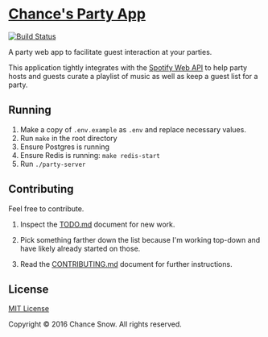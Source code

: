 # [Chance's Party App](http://chancesnow.me/party)

[![Build Status](https://travis-ci.org/chances/party-server.svg)](https://travis-ci.org/chances/party-server)

A party web app to facilitate guest interaction at your parties.

This application tightly integrates with the [Spotify Web API](https://developer.spotify.com/web-api/) to help party hosts and guests curate a playlist of music as well as keep a guest list for a party.

## Running

1. Make a copy of `.env.example` as `.env` and replace necessary values.
2. Run `make` in the root directory
4. Ensure Postgres is running 
2. Ensure Redis is running: `make redis-start`
3. Run `./party-server`

## Contributing

Feel free to contribute.

1. Inspect the [TODO.md](TODO.md) document for new work.

2. Pick something farther down the list because I'm working top-down and have likely already started on those.

3. Read the [CONTRIBUTING.md](CONTRIBUTING.md) document for further instructions.

## License

[MIT License](http://opensource.org/licenses/MIT)

Copyright &copy; 2016 Chance Snow. All rights reserved.
